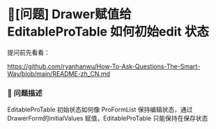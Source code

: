 # 🧐[问题] Drawer赋值给EditableProTable 如何初始edit 状态

提问前先看看：

https://github.com/ryanhanwu/How-To-Ask-Questions-The-Smart-Way/blob/main/README-zh_CN.md

### 🧐 问题描述

EditableProTable 初始状态如何像 ProFormList 保持编辑状态，通过DrawerForm的initialValues 赋值，EditableProTable 只能保持在保存状态
